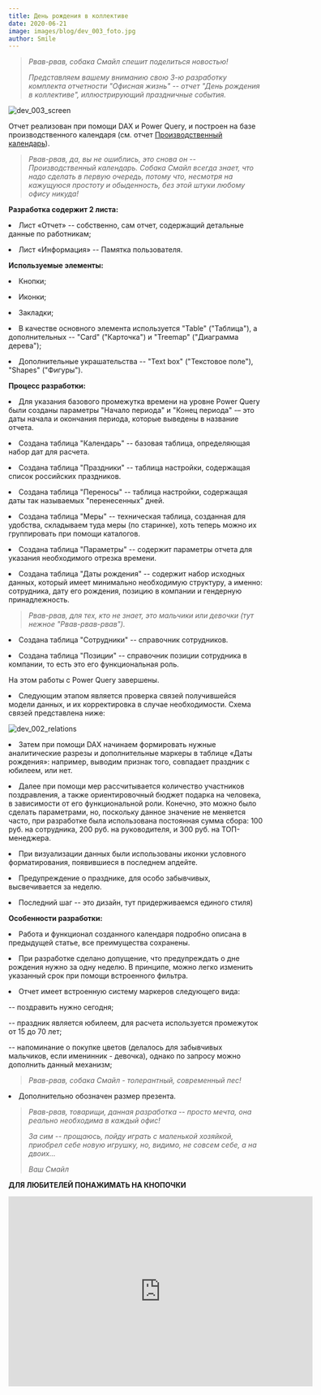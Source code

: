 ```yaml
---
title: День рождения в коллективе
date: 2020-06-21
image: images/blog/dev_003_foto.jpg
author: Smile
---
```


> *Рвав-рвав, собака Смайл спешит поделиться новостью!*
>
> *Представляем вашему вниманию свою 3-ю разработку комплекта отчетности "Офисная жизнь" -- отчет "День рождения в коллективе", иллюстрирующий праздничные события.*
>

![dev_003_screen](https://kkadikin.ru/images/blog/dev_003_screen.jpg)

Отчет реализован при помощи DAX и Power Query, и построен на базе производственного календаря (см. отчет [Производственный календарь](https://kkadikin.ru/ru/blog/development_ru/dev_001/)).

> *Рвав-рвав, да, вы не ошиблись, это снова он -- Производственный календарь. Собака Смайл всегда знает, что надо сделать в первую очередь, потому что, несмотря на кажущуюся простоту и обыденность, без этой штуки любому офису никуда!*


**Разработка содержит 2 листа:**

**<li>** Лист «Отчет» -- собственно, сам отчет, содержащий детальные данные по работникам; 

**<li>** Лист «Информация» -- Памятка пользователя.


**Используемые элементы:**

**<li>** Кнопки;

**<li>** Иконки;

**<li>** Закладки;

**<li>** В качестве основного элемента используется "Table" ("Таблица"), а дополнительных -- "Card" ("Карточка") и "Treemap" ("Диаграмма дерева");

**<li>** Дополнительные украшательства -- "Text box" ("Текстовое поле"), "Shapes" ("Фигуры").


**Процесс разработки:**

**<li>** Для указания базового промежутка времени на уровне Power Query были созданы параметры "Начало периода" и "Конец периода" -– это даты начала и окончания периода, которые выведены в название отчета.

**<li>** Создана таблица "Календарь" -- базовая таблица, определяющая набор дат для расчета.

**<li>** Создана таблица "Праздники" -- таблица настройки, содержащая список российских праздников.

**<li>** Создана таблица "Переносы" -- таблица настройки, содержащая даты так называемых "перенесенных" дней.

**<li>** Создана таблица "Меры" -- техническая таблица, созданная для удобства, складываем туда меры (по старинке), хоть теперь можно их группировать при помощи каталогов.

**<li>** Создана таблица "Параметры" -- содержит параметры отчета для указания необходимого отрезка времени.

**<li>** Создана таблица "Даты рождения" -- содержит набор исходных данных, который имеет минимально необходимую структуру, а именно: сотрудника, дату его рождения, позицию в компании и гендерную принадлежность.

> *Рвав-рвав, для тех, кто не знает, это мальчики или девочки (тут нежное "Рвав-рвав-рвав").*

**<li>** Создана таблица "Сотрудники" -- справочник сотрудников.

**<li>** Создана таблица "Позиции" -- справочник позиции сотрудника в компании, то есть это его функциональная роль.

На этом работы с Power Query завершены. 

**<li>** Следующим этапом является проверка связей получившейся модели данных, и их корректировка в случае необходимости. Схема связей представлена ниже:

![dev_002_relations](https://kkadikin.ru/images/blog/dev_003_relations.jpg)

**<li>** Затем при помощи DAX начинаем формировать нужные аналитические разрезы и дополнительные маркеры в таблице «Даты рождения»: например, выводим признак того, совпадает праздник с юбилеем, или нет.

**<li>** Далее при помощи мер рассчитывается количество участников поздравления, а также ориентировочный бюджет подарка на человека, в зависимости от его функциональной роли. Конечно, это можно было сделать параметрами, но, поскольку данное значение не меняется часто, при разработке была использована постоянная сумма сбора: 100 руб. на сотрудника, 200 руб. на руководителя, и 300 руб. на ТОП-менеджера.

**<li>** При визуализации данных были использованы иконки условного форматирования, появившиеся в последнем апдейте. 

**<li>** Предупреждение о празднике, для особо забывчивых, высвечивается за неделю.

**<li>** Последний шаг -- это дизайн, тут придерживаемся единого стиля)

**Особенности разработки:**

**<li>** Работа и функционал созданного календаря подробно описана в предыдущей статье, все преимущества сохранены.

**<li>** При разработке сделано допущение, что предупреждать о дне рождения нужно за одну неделю. В принципе, можно легко изменить указанный срок при помощи встроенного фильтра.

**<li>** Отчет имеет встроенную систему маркеров следующего вида:

-- поздравить нужно сегодня;

-- праздник является юбилеем, для расчета используется промежуток от 15 до 70 лет;

-- напоминание о покупке цветов (делалось для забывчивых мальчиков, если именинник - девочка), однако по запросу можно дополнить данный механизм;

> *Рвав-рвав, собака Смайл - толерантный, современный пес!*

**<li>** Дополнительно обозначен размер презента.

> *Рвав-рвав, товарищи, данная разработка -- просто мечта, она реально необходима в каждый офис!*
>
> *За сим -- прощаюсь, пойду играть с маленькой хозяйкой, приобрел себе новую игрушку, но, видимо, не совсем себе, а на двоих...*
>
> *Ваш Смайл*


**ДЛЯ ЛЮБИТЕЛЕЙ ПОНАЖИМАТЬ НА КНОПОЧКИ**

<iframe width="600" height="373.5" src="https://app.powerbi.com/view?r=eyJrIjoiNDNlZjY4YzYtOWYzNS00ZDg0LWE0MDctYjI5OTQzZTU4MjNhIiwidCI6IjE4YjFiOTZhLTk0MTQtNDE3MC1iNmNhLTZkODU3NTJlNTZmOCIsImMiOjZ9" frameborder="0" allowFullScreen="true"></iframe>